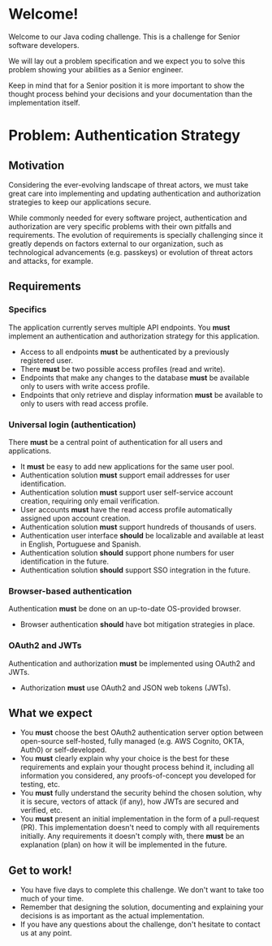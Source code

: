 # Welcome!

Welcome to our Java coding challenge. This is a challenge for Senior software
developers.

We will lay out a problem specification and we expect you to solve this problem
showing your abilities as a Senior engineer.

Keep in mind that for a Senior position it is more important to show the thought
process behind your decisions and your documentation than the implementation itself.

# Problem: Authentication Strategy

## Motivation

Considering the ever-evolving landscape of threat actors, we must take great care
into implementing and updating authentication and authorization strategies to keep
our applications secure.

While commonly needed for every software project, authentication and authorization
are very specific problems with their own pitfalls and requirements. The evolution of
requirements is specially challenging since it greatly depends on factors external to
our organization, such as technological advancements (e.g. passkeys) or evolution of
threat actors and attacks, for example.

## Requirements

### Specifics

The application currently serves multiple API endpoints.
You **must** implement an authentication and authorization strategy for this application.

- Access to all endpoints **must** be authenticated by a previously registered user.
- There **must** be two possible access profiles (read and write).
- Endpoints that make any changes to the database **must** be available only to users with
write access profile.
- Endpoints that only retrieve and display information **must** be available to only to
users with read access profile.

### Universal login (authentication)

There **must** be a central point of authentication for all users and applications.

- It **must** be easy to add new applications for the same user pool.
- Authentication solution **must** support email addresses for user identification.
- Authentication solution **must** support user self-service account creation, requiring
only email verification.
- User accounts **must** have the read access profile automatically assigned upon
account creation.
- Authentication solution **must** support hundreds of thousands of users.
- Authentication user interface **should** be localizable and available at least in
English, Portuguese and Spanish.
- Authentication solution **should** support phone numbers for user identification
in the future.
- Authentication solution **should** support SSO integration in the future.

### Browser-based authentication

Authentication **must** be done on an up-to-date OS-provided browser.

- Browser authentication **should** have bot mitigation strategies in place.

### OAuth2 and JWTs

Authentication and authorization **must** be implemented using OAuth2 and JWTs.

- Authorization **must** use OAuth2 and JSON web tokens (JWTs).


## What we expect

- You **must** choose the best OAuth2 authentication server option between open-source
self-hosted, fully managed (e.g. AWS Cognito, OKTA, Auth0) or self-developed.
- You **must** clearly explain why your choice is the best for these requirements and
explain your thought process behind it, including all information you considered, any
proofs-of-concept you developed for testing, etc.
- You **must** fully understand the security behind the chosen solution, why it is secure,
vectors of attack (if any), how JWTs are secured and verified, etc.
- You **must** present an initial implementation in the form of a pull-request (PR). This
implementation doesn't need to comply with all requirements initially. Any requirements
it doesn't comply with, there **must** be an explanation (plan) on how it will be implemented
in the future.

## Get to work!

- You have five days to complete this challenge. We don't want to take too much of your time.
- Remember that designing the solution, documenting and explaining your decisions is as important
as the actual implementation.
- If you have any questions about the challenge, don't hesitate to contact us at any point.
